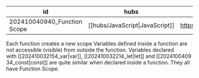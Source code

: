 
| id                          | hubs                            | source                                    |
| --------------------------- | ------------------------------- | ----------------------------------------- |
| 202410040940_Function Scope | [[hubs/JavaScript\|JavaScript]] | https://www.w3schools.com/js/js_scope.asp |
Each function creates a new scope
Variables defined inside a function are not accessible (visible) from outside the function.
Variables declared with [[202410032154_var|var]], [[202410032214_let|let]] and [[202410040934_const|const]] are quite similar when declared inside a function.
They all have Function Scope.
